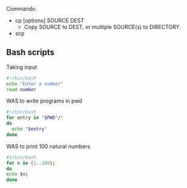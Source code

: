 Commands:

-   cp [options] SOURCE DEST
    -   Copy SOURCE to DEST, or multiple SOURCE(s) to DIRECTORY.
-   scp

## Bash scripts

Taking input

```bash
#!/bin/bash
echo "Enter a number"
read number
```

WAS to write programs in pwd

```bash
#!/bin/bash
for entry in "$PWD"/*
do
  echo "$entry"
done
```

WAS to print 100 natural numbers

```bash
#1/bin/bash
for n in {1..100};
do
echo $n;
done
```

